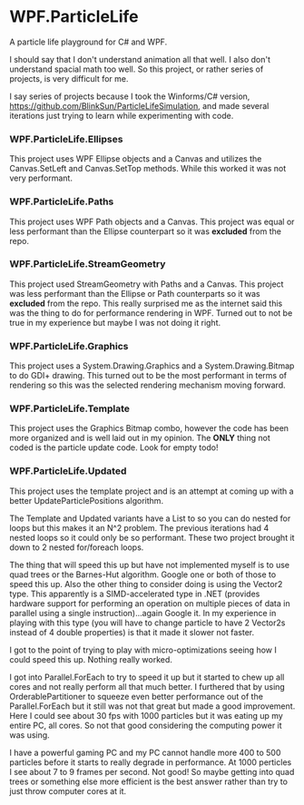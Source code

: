 # WPF.ParticleLife
A particle life playground for C# and WPF.

I should say that I don't understand animation all that well. I also don't understand spacial math too well. So this project, or rather series of projects, is very difficult for me.

I say series of projects because I took the Winforms/C# version, https://github.com/BlinkSun/ParticleLifeSimulation, and made several iterations just trying to learn while experimenting with code.

### WPF.ParticleLife.Ellipses
This project uses WPF Ellipse objects and a Canvas and utilizes the Canvas.SetLeft and Canvas.SetTop methods. While this worked it was not very performant. 

### WPF.ParticleLife.Paths
This project uses WPF Path objects and a Canvas. This project was equal or less performant than the Ellipse counterpart so it was **excluded** from the repo.

### WPF.ParticleLife.StreamGeometry
This project used StreamGeometry with Paths and a Canvas. This project was less performant than the Ellipse or Path counterparts so it was **excluded** from the repo. This really surprised me as the internet said this was the thing to do for performance rendering in WPF. Turned out to not be true in my experience but maybe I was not doing it right.

### WPF.ParticleLife.Graphics
This project uses a System.Drawing.Graphics and a System.Drawing.Bitmap to do GDI+ drawing. This turned out to be the most performant in terms of rendering so this was the selected rendering mechanism moving forward.

### WPF.ParticleLife.Template
This project uses the Graphics Bitmap combo, however the code has been more organized and is well laid out in my opinion. The **ONLY** thing not coded is the particle update code. Look for empty todo!

### WPF.ParticleLife.Updated
This project uses the template project and is an attempt at coming up with a better UpdateParticlePositions algorithm.

The Template and Updated variants have a List<Particle> to so you can do nested for loops but this makes it an N^2 problem. The previous iterations had 4 nested loops so it could only be so performant. These two project brought it down to 2 nested for/foreach loops. 

The thing that will speed this up but have not implemented myself is to use quad trees or the Barnes-Hut algorithm. Google one or both of those to speed this up. Also the other thing to consider doing is using the Vector2 type. This apparently is a SIMD-accelerated type in .NET (provides hardware support for performing an operation on multiple pieces of data in parallel using a single instruction)...again Google it. In my experience in playing with this type (you will have to change particle to have 2 Vector2s instead of 4 double properties) is that it made it slower not faster.

I got to the point of trying to play with micro-optimizations seeing how I could speed this up. Nothing really worked.

I got into Parallel.ForEach to try to speed it up but it started to chew up all cores and not really perform all that much better. I furthered that by using OrderablePartitioner<T> to squeeze even better performance out of the Parallel.ForEach but it still was not that great but made a good improvement. Here I could see about 30 fps with 1000 particles but it was eating up my entire PC, all cores. So not that good considering the computing power it was using.

I have a powerful gaming PC and my PC cannot handle more 400 to 500 particles before it starts to really degrade in performance. At 1000 perticles I see about 7 to 9 frames per second. Not good! So maybe getting into quad trees or something else more efficient is the best answer rather than try to just throw computer cores at it.
